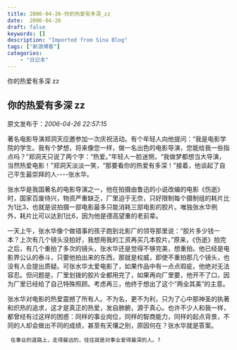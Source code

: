 ```yaml
---
title: 2006-04-26-你的热爱有多深_zz
date:  2006-04-26
draft: false
keywords: []
description: "Imported from Sina Blog"
tags: ["新浪博客"]
categories: 
    - "日记本"
---
```

你的热爱有多深    zz
## 你的热爱有多深    zz

 原文发布于：*2006-04-26 22:57:15*

     
著名电影导演郑洞天应邀参加一次庆祝活动。有个年轻人向他提问：“我是电影学院的学生。我有个梦想，将来像您一样，做一名出色的电影导演，您能给我一些指点吗？”郑洞天只说了两个字：“热爱。”年轻人一脸迷惘，“我做梦都想当大导演，当然热爱电影！”郑洞天淡淡一笑，“那要看你的热爱有多深！”接着，他谈起了自己平生最崇拜的人----张水华。 

                   

                      

    
张水华是我国著名的电影导演之一，他在拍摄由鲁迅的小说改编的电影《伤逝》时，国家百废待兴，物资严重缺乏，厂里迫于无奈，只好限制每个摄制组的耗片比为1比3，也就是说拍摄一部电影最多只能消耗三部电影的胶片。唯独张水华例外，耗片比可以达到1比6，因为他是德高望重的老前辈。

                      

    
一天上午，张水华像个做错事的孩子跑到北影厂的领导那里说：“胶片多少钱一本？上次有几个镜头没拍好，我想用我的工资再买几本胶片。”原来，《伤逝》拍完之后，有几个重拍了多次的镜头，张水华还是觉得不够完美，想重拍。他已经是电影界公认的泰斗，只要他拍出来的东西，那就是权威，即使不重拍那几个镜头，也没有人会提出质疑。可张水华太爱电影了，如果作品中有一点点瑕疵，他绝对无法容忍。但问题是，厂里划拨的胶片全都用完了，如果再向厂里要，他开不了口，因为厂里已经给了自己特殊照顾。考虑再三，他终于想出了这个“两全其美”的主意。

                      

     
张水华对电影的热爱震撼了所有人。不为名，更不为利，只为了心中那神圣的执著和炽热的追求，这才是真正的热爱，发自肺腑，源于真心。也许不少人和我一样，都曾经有过这样的困惑：同样的事业岗位，同样的智商能力，同样的起点背景，不同的人却会做出不同的成绩，甚至有天壤之别，原因何在？张水华就是答案。

     在事业的道路上，走得最远的，往往就是对事业爱得最深的人。?


